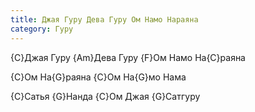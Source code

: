 ```yaml
---
title: Джая Гуру Дева Гуру Ом Намо Нараяна
category: Гуру
---
```

{C}Джая Гуру {Am}Дева Гуру {F}Ом Намо На{C}раяна

{C}Ом На{G}раяна {C}Ом На{G}мо Нама

{C}Сатья {G}Нанда {C}Ом Джая {G}Сатгуру
